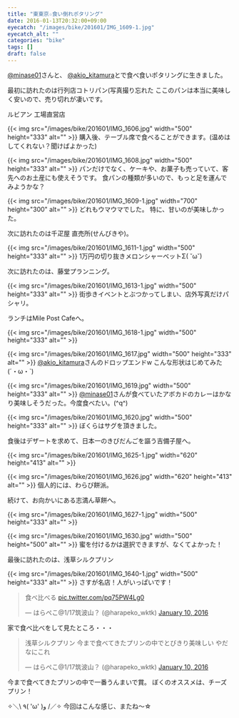 ```yaml
---
title: "東東京☆食い倒れポタリング"
date: 2016-01-13T20:32:00+09:00
eyecatch: "/images/bike/201601/IMG_1609-1.jpg"
eyecatch_alt: ""
categories: "bike"
tags: []
draft: false
---
```


<a href="https://twitter.com/minase01" target="_blank" rel="noopener">@minase01</a>さんと、
<a href="https://twitter.com/akio_kitamura" target="_blank" rel="noopener">@akio_kitamura</a>とで食べ食いポタリングに生きました。

<amp-iframe src="https://www.google.com/maps/embed?pb=!1m18!1m12!1m3!1d12963.629434530261!2d139.7973152846972!3d35.67928303661646!2m3!1f0!2f0!3f0!3m2!1i1024!2i768!4f13.1!3m3!1m2!1s0x0000000000000000%3A0xcd5ce16250c7b8a8!2z44Kz44OI44Oq44OR44Oz!5e0!3m2!1sja!2sjp!4v1452682158033" width="400" height="300" sandbox="allow-scripts"></amp-iframe>
最初に訪れたのは行列店コトリパン(写真撮り忘れた
ここのパンは本当に美味しく安いので、売り切れが凄いです。

<amp-iframe src="https://www.google.com/maps/embed?pb=!1m18!1m12!1m3!1d12963.629434530261!2d139.7973152846972!3d35.67928303661646!2m3!1f0!2f0!3f0!3m2!1i1024!2i768!4f13.1!3m3!1m2!1s0x0000000000000000%3A0xc6c06c08a71baf92!2z44Or44OT44Ki44OzIOW3peWgtOebtOWWtuW6lw!5e0!3m2!1sja!2sjp!4v1452682485437" width="400" height="300" sandbox="allow-scripts"></amp-iframe>
ルビアン 工場直営店

{{< img src="/images/bike/201601/IMG_1606.jpg" width="500" height="333" alt="" >}}
購入後、テーブル席で食べることができます。(温めはしてくれない？聞けばよかった)

{{< img src="/images/bike/201601/IMG_1608.jpg" width="500" height="333" alt="" >}}
パンだけでなく、ケーキや、お菓子も売っていて、客先へのお土産にも使えそうです。
食パンの種類が多いので、もっと足を運んでみようかな？

{{< img src="/images/bike/201601/IMG_1609-1.jpg" width="700" height="300" alt="" >}}
どれもウマウマでした。
特に、甘いのが美味しかった。

<amp-iframe src="https://www.google.com/maps/embed?pb=!1m18!1m12!1m3!1d12963.629434530261!2d139.7973152846972!3d35.67928303661646!2m3!1f0!2f0!3f0!3m2!1i1024!2i768!4f13.1!3m3!1m2!1s0x0000000000000000%3A0xfc6cd72d35bd607c!2z5Lqs5qmL5Y2D55aL5bGL6KO96YCgIOebtOWjsuaJgA!5e0!3m2!1sja!2sjp!4v1452682764947" width="400" height="300" sandbox="allow-scripts"></amp-iframe>
次に訪れたのは千疋屋 直売所(せんびきや)。

{{< img src="/images/bike/201601/IMG_1611-1.jpg" width="500" height="333" alt="" >}}
1万円の切り抜きメロンシャーベットΣ( ˘ω˘)

<amp-iframe src="https://www.google.com/maps/embed?pb=!1m18!1m12!1m3!1d12963.629434530261!2d139.7973152846972!3d35.67928303661646!2m3!1f0!2f0!3f0!3m2!1i1024!2i768!4f13.1!3m3!1m2!1s0x0000000000000000%3A0x4a5682b604bfe421!2z6Jek5aCC44OW44Op44Oz44OL44Oz44Kw!5e0!3m2!1sja!2sjp!4v1452682886621" width="400" height="300" sandbox="allow-scripts"></amp-iframe>
次に訪れたのは、藤堂プランニング。

{{< img src="/images/bike/201601/IMG_1613-1.jpg" width="500" height="333" alt="" >}}
街歩きイベントとぶつかってしまい、店外写真だけパシャリ。

<amp-iframe src="https://www.google.com/maps/embed?pb=!1m18!1m12!1m3!1d12053.307895733637!2d139.79044953504837!3d35.681524988271455!2m3!1f0!2f0!3f0!3m2!1i1024!2i768!4f13.1!3m3!1m2!1s0x0000000000000000%3A0xf7849de250ffc240!2sMile+Post+Cafe!5e0!3m2!1sja!2sjp!4v1452683174943" width="400" height="300" sandbox="allow-scripts"></amp-iframe>
ランチはMile Post Cafeへ。

{{< img src="/images/bike/201601/IMG_1618-1.jpg" width="500" height="333" alt="" >}}

{{< img src="/images/bike/201601/IMG_1617.jpg" width="500" height="333" alt="" >}}
<a href="https://twitter.com/akio_kitamura" target="_blank" rel="noopener">@akio_kitamura</a>さんのドロップエンドw
こんな形状はじめてみた(´・ω・`)

{{< img src="/images/bike/201601/IMG_1619.jpg" width="500" height="333" alt="" >}}
<a href="https://twitter.com/minase01" target="_blank" rel="noopener">@minase01</a>さんが食べていたアボカドのカレーはかなり美味しそうだった。今度食べたい。(^q^)

{{< img src="/images/bike/201601/IMG_1620.jpg" width="500" height="333" alt="" >}}
ぼくらはサグを頂きました。

<amp-iframe src="https://www.google.com/maps/embed?pb=!1m18!1m12!1m3!1d6478.662360083828!2d139.80019314707866!3d35.718072820353676!2m3!1f0!2f0!3f0!3m2!1i1024!2i768!4f13.1!3m3!1m2!1s0x60188ee00c3f1b97%3A0x7b1a2db4c08e87d!2z5ZCJ5YKZ5a2Q5bGL!5e0!3m2!1sja!2sjp!4v1452683686202" width="400" height="300" sandbox="allow-scripts"></amp-iframe>
食後はデザートを求めて、日本一のきびだんごを謳う吉備子屋へ。

{{< img src="/images/bike/201601/IMG_1625-1.jpg" width="620" height="413" alt="" >}}

{{< img src="/images/bike/201601/IMG_1626.jpg" width="620" height="413" alt="" >}}
個人的には、わらび餅派。

<amp-iframe src="https://www.google.com/maps/embed?pb=!1m18!1m12!1m3!1d1688.3314497293816!2d139.81220599326372!3d35.72347484457834!2m3!1f0!2f0!3f0!3m2!1i1024!2i768!4f13.1!3m3!1m2!1s0x0000000000000000%3A0x2f0531836eb25709!2z5b-X5rqA44KT6I2J6aSF!5e0!3m2!1sja!2sjp!4v1452683858943" width="400" height="300" sandbox="allow-scripts"></amp-iframe>
続けて、お向かいにある志満ん草餅へ。

{{< img src="/images/bike/201601/IMG_1627-1.jpg" width="500" height="333" alt="" >}}

{{< img src="/images/bike/201601/IMG_1630.jpg" width="500" height="500" alt="" >}}
蜜を付けるかは選択できますが、なくてよかった！

<amp-iframe src="https://www.google.com/maps/embed?pb=!1m18!1m12!1m3!1d8401.969197313034!2d139.7956013359807!3d35.71632999486303!2m3!1f0!2f0!3f0!3m2!1i1024!2i768!4f13.1!3m3!1m2!1s0x0000000000000000%3A0x694519f4e428e873!2z5rWF6I2J44K344Or44Kv44OX44Oq44Oz!5e0!3m2!1sja!2sjp!4v1452684383815" width="400" height="300" sandbox="allow-scripts"></amp-iframe>
最後に訪れたのは、浅草シルクプリン

{{< img src="/images/bike/201601/IMG_1640-1.jpg" width="500" height="333" alt="" >}}
さすが名店！人がいっぱいです！

<blockquote class="twitter-tweet" data-partner="tweetdeck"><p lang="ja" dir="ltr">食べ比べる <a href="https://t.co/pq75PW4Lg0">pic.twitter.com/pq75PW4Lg0</a></p>&mdash; はらぺこ@1/17筑波山？ (@harapeko_wktk) <a href="https://twitter.com/harapeko_wktk/status/686099358350049281">January 10, 2016</a></blockquote>
家で食べ比べをして見たところ・・・

<blockquote class="twitter-tweet" data-partner="tweetdeck"><p lang="ja" dir="ltr">浅草シルクプリン&#10;今まで食べてきたプリンの中でとびきり美味しい&#10;やだなにこれ</p>&mdash; はらぺこ@1/17筑波山？ (@harapeko_wktk) <a href="https://twitter.com/harapeko_wktk/status/686100468058079232">January 10, 2016</a></blockquote>
今まで食べてきたプリンの中で一番うんまいで賞。
ぼくのオススメは、チーズプリン！

‎✧＼\ ٩( 'ω' )و /／✧ 今回はこんな感じ、またね〜☆